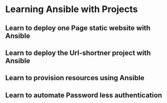 # Learning Ansible with Projects 

## Learn to deploy one Page static website with Ansible 
## Learn to deploy the Url-shortner project with Ansible 
## Learn to provision resources using Ansible 
## Learn to automate Password less authentication